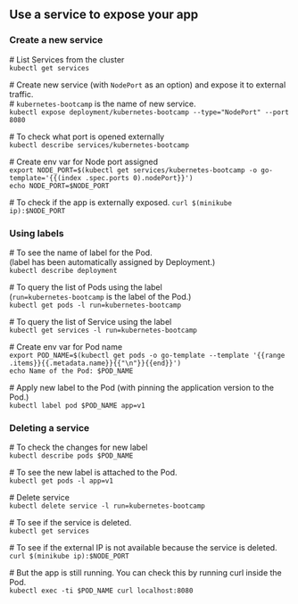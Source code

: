## Use a service to expose your app

### Create a new service

\# List Services from the cluster  
`kubectl get services`

\# Create new service (with `NodePort` as an option) and expose it to external traffic.  
\# `kubernetes-bootcamp` is the name of new service.  
`kubectl expose deployment/kubernetes-bootcamp --type="NodePort" --port 8080`

\# To check what port is opened externally  
`kubectl describe services/kubernetes-bootcamp`

\# Create env var for Node port assigned  
`export NODE_PORT=$(kubectl get services/kubernetes-bootcamp -o go-template='{{(index .spec.ports 0).nodePort}}')`  
`echo NODE_PORT=$NODE_PORT`

\# To check if the app is externally exposed.
`curl $(minikube ip):$NODE_PORT`

### Using labels

\# To see the name of label for the Pod.  
(label has been automatically assigned by Deployment.)  
`kubectl describe deployment`

\# To query the list of Pods using the label  
(`run=kubernetes-bootcamp` is the label of the Pod.)  
`kubectl get pods -l run=kubernetes-bootcamp`

\# To query the list of Service using the label  
`kubectl get services -l run=kubernetes-bootcamp`

\# Create env var for Pod name  
`export POD_NAME=$(kubectl get pods -o go-template --template '{{range .items}}{{.metadata.name}}{{"\n"}}{{end}}')`  
`echo Name of the Pod: $POD_NAME`

\# Apply new label to the Pod (with pinning the application version to the Pod.)  
`kubectl label pod $POD_NAME app=v1`

### Deleting a service

\# To check the changes for new label  
`kubectl describe pods $POD_NAME`

\# To see the new label is attached to the Pod.  
`kubectl get pods -l app=v1`

\# Delete service  
`kubectl delete service -l run=kubernetes-bootcamp`

\# To see if the service is deleted.  
`kubectl get services`

\# To see if the external IP is not available because the service is deleted.  
`curl $(minikube ip):$NODE_PORT`

\# But the app is still running. You can check this by running curl inside the Pod.  
`kubectl exec -ti $POD_NAME curl localhost:8080`  
